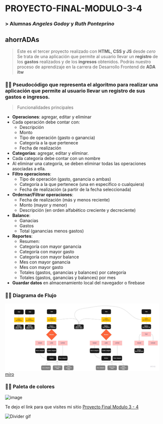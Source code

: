 # PROYECTO-FINAL-MODULO-3-4
### > Alumnas _Angeles_ _Godoy_ y _Ruth_ _Ponteprino_ 


## ahorrADAs
> Este es el tercer proyecto realizado con **HTML, CSS y JS** desde _cero_
> Se trata de una aplicación que permite al usuario llevar un **registro** de los **gastos** realizados y de los **ingresos** obtenidos. 
> Podrás nuestro proceso de aprendizaje en la carrera de Desarrollo Frontend de **ADA itw**

### 👩‍💻 Pseudocódigo que representa el algoritmo para realizar una aplicación que permite al usuario llevar un **registro** de sus **gastos** e **ingresos**. 

>Funcionalidades principales
- **Operaciones**: agregar, editar y eliminar
- Cada operación debe contar con:
    - Descripción
    - Monto
    - Tipo de operación (gasto o ganancia)
    - Categoría a la que pertenece
    - Fecha de realización
- **Categorías**: agregar, editar y eliminar.
- Cada categoría debe contar con un nombre
- Al eliminar una categoría, se deben eliminar todas las operaciones asociadas a ella.
- **Filtro operaciones**:
    - Tipo de operación (gasto, ganancia o ambas)
    - Categoría a la que pertenece (una en específico o cualquiera)
    - Fecha de realización (a partir de la fecha seleccionada)
- **Ordernar/Filtrar operaciones**:
    - Fecha de realización (más y menos reciente)
    - Monto (mayor y menor)
    - Descripción (en orden alfabético creciente y decreciente)
- **Balance**:  
    - Ganacias
    - Gastos
    - Total (ganancias menos gastos)
- **Reportes**:
    - Resumen:
    - Categoría con mayor ganancia
    - Categoría con mayor gasto
    - Categoría con mayor balance
    - Mes con mayor ganancia
    - Mes con mayor gasto
    - Totales (gastos, ganancias y balances) por categoría
    - Totales (gastos, ganancias y balances) por mes
- **Guardar datos** en almacenamiento local del navegador o firebase

### 👩‍💻 Diagrama de Flujo

![image](./images/pseudocodigo-diagrama-de-flujo.jpg)
[miro](https://miro.com/app/board/uXjVPdx3wCg=/)

### 👩‍💻 Paleta de colores
![image](#)

Te dejo el link para que visites mi sitio [Proyecto Final Modulo 3 - 4](https://ruthponteprino.github.io/ahorradas/)

![Divider gif](https://media1.giphy.com/media/xT0GqKaASLordVtYCk/giphy.gif)





